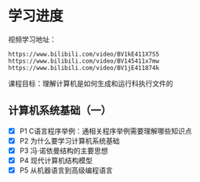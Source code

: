 # 学习进度

视频学习地址：
```
https://www.bilibili.com/video/BV1kE411X7S5
https://www.bilibili.com/video/BV145411x7mw
https://www.bilibili.com/video/BV1jE411874k
```

课程目标：理解计算机是如何生成和运行科执行文件的

## 计算机系统基础（一）

- [x] P1 C语言程序举例：通相关程序举例需要理解哪些知识点
- [x] P2 为什么要学习计算机系统基础
- [x] P3 冯·诺依曼结构的主要思想
- [x] P4 现代计算机结构模型
- [x] P5 从机器语言到高级编程语言